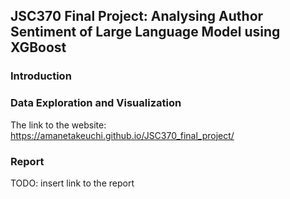 ## JSC370 Final Project: Analysing Author Sentiment of Large Language Model using XGBoost

### Introduction

### Data Exploration and Visualization
The link to the website: https://amanetakeuchi.github.io/JSC370_final_project/

### Report 
TODO: insert link to the report